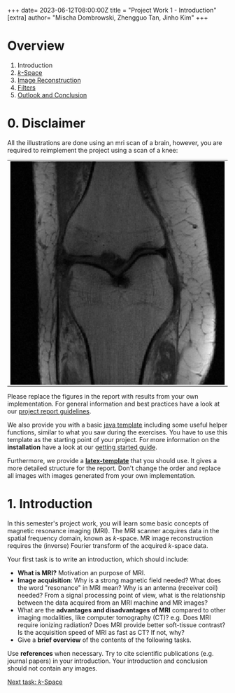 +++
date= 2023-06-12T08:00:00Z
title = "Project Work 1 - Introduction"
[extra]
author= "Mischa Dombrowski, Zhengguo Tan, Jinho Kim"
+++

# Overview

1) Introduction
2) [*k*-Space](../kspace)
3) [Image Reconstruction](../fftshift)
4) [Filters](../filters)
5) [Outlook and Conclusion](../conclusion)

# 0. Disclaimer
All the illustrations are done using an mri scan of a brain, however, you are required to reimplement the project using a scan of a knee:

<p style="text-align: center;">
<table><tr>
<td> <img src="../kneescan.png" alt="Trulli" align="center"> </td>
</tr></table>
<p>

Please replace the figures in the report with results from your own implementation.
For general information and best practices have a look at our [project report guidelines](../checklist).

We also provide you with a basic [java template](https://github.com/mt2-erlangen/project-ws2022) including some useful helper functions, similar to what you saw during the exercises. You have to use this template as the starting point of your project. For more information on the **installation** have a look at our [getting started guide](../installation).

Furthermore, we provide a [**latex-template**](https://github.com/mt2-erlangen/latex-template) that you should use. It gives a more detailed structure for the report. Don't change the order and replace all images with images generated from your own implementation.

# 1. Introduction

In this semester's project work, you will learn some basic concepts of magnetic resonance imaging (MRI). The MRI scanner acquires data in the spatial frequency domain, known as *k*-space. MR image reconstruction requires the (inverse) Fourier transform of the acquired *k*-space data.

Your first task is to write an introduction, which should include:

* **What is MRI?**  Motivation an purpose of MRI.
* **Image acquisition**:  Why is a strong magnetic field needed? What does the word "resonance" in MRI mean? Why is an antenna (receiver coil) needed? From a signal processing point of view, what is the relationship between the data acquired from an MRI machine and MR images?
* What are the **advantages and disadvantages of MRI** compared to other imaging modalities, like computer tomography (CT)? e.g. Does MRI require ionizing radiation? Does MRI provide better soft-tissue contrast? Is the acquisition speed of MRI as fast as CT? If not, why?
* Give a **brief overview** of the contents of the following tasks.

Use **references** when necessary. Try to cite scientific publications (e.g. journal papers) in your introduction.
Your introduction and conclusion should not contain any images.


[Next task: *k*-Space](../kspace)
